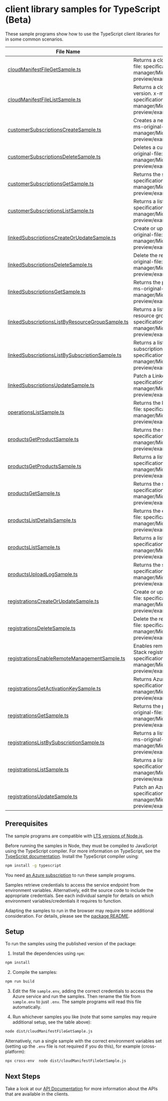 # client library samples for TypeScript (Beta)

These sample programs show how to use the TypeScript client libraries for in some common scenarios.

| **File Name**                                                                                   | **Description**                                                                                                                                                                                                                          |
| ----------------------------------------------------------------------------------------------- | ---------------------------------------------------------------------------------------------------------------------------------------------------------------------------------------------------------------------------------------- |
| [cloudManifestFileGetSample.ts][cloudmanifestfilegetsample]                                     | Returns a cloud specific manifest JSON file. x-ms-original-file: specification/azurestack/resource-manager/Microsoft.AzureStack/preview/2020-06-01-preview/examples/CloudManifestFile/Get.json                                           |
| [cloudManifestFileListSample.ts][cloudmanifestfilelistsample]                                   | Returns a cloud specific manifest JSON file with latest version. x-ms-original-file: specification/azurestack/resource-manager/Microsoft.AzureStack/preview/2020-06-01-preview/examples/CloudManifestFile/List.json                      |
| [customerSubscriptionsCreateSample.ts][customersubscriptionscreatesample]                       | Creates a new customer subscription under a registration. x-ms-original-file: specification/azurestack/resource-manager/Microsoft.AzureStack/preview/2020-06-01-preview/examples/CustomerSubscription/Put.json                           |
| [customerSubscriptionsDeleteSample.ts][customersubscriptionsdeletesample]                       | Deletes a customer subscription under a registration. x-ms-original-file: specification/azurestack/resource-manager/Microsoft.AzureStack/preview/2020-06-01-preview/examples/CustomerSubscription/Delete.json                            |
| [customerSubscriptionsGetSample.ts][customersubscriptionsgetsample]                             | Returns the specified product. x-ms-original-file: specification/azurestack/resource-manager/Microsoft.AzureStack/preview/2020-06-01-preview/examples/CustomerSubscription/Get.json                                                      |
| [customerSubscriptionsListSample.ts][customersubscriptionslistsample]                           | Returns a list of products. x-ms-original-file: specification/azurestack/resource-manager/Microsoft.AzureStack/preview/2020-06-01-preview/examples/CustomerSubscription/List.json                                                        |
| [linkedSubscriptionsCreateOrUpdateSample.ts][linkedsubscriptionscreateorupdatesample]           | Create or update a linked subscription resource. x-ms-original-file: specification/azurestack/resource-manager/Microsoft.AzureStack/preview/2020-06-01-preview/examples/LinkedSubscription/Put.json                                      |
| [linkedSubscriptionsDeleteSample.ts][linkedsubscriptionsdeletesample]                           | Delete the requested Linked Subscription resource. x-ms-original-file: specification/azurestack/resource-manager/Microsoft.AzureStack/preview/2020-06-01-preview/examples/LinkedSubscription/Delete.json                                 |
| [linkedSubscriptionsGetSample.ts][linkedsubscriptionsgetsample]                                 | Returns the properties of a Linked Subscription resource. x-ms-original-file: specification/azurestack/resource-manager/Microsoft.AzureStack/preview/2020-06-01-preview/examples/LinkedSubscription/Get.json                             |
| [linkedSubscriptionsListByResourceGroupSample.ts][linkedsubscriptionslistbyresourcegroupsample] | Returns a list of all linked subscriptions under current resource group. x-ms-original-file: specification/azurestack/resource-manager/Microsoft.AzureStack/preview/2020-06-01-preview/examples/LinkedSubscription/List.json             |
| [linkedSubscriptionsListBySubscriptionSample.ts][linkedsubscriptionslistbysubscriptionsample]   | Returns a list of all linked subscriptions under current subscription. x-ms-original-file: specification/azurestack/resource-manager/Microsoft.AzureStack/preview/2020-06-01-preview/examples/LinkedSubscription/ListBySubscription.json |
| [linkedSubscriptionsUpdateSample.ts][linkedsubscriptionsupdatesample]                           | Patch a Linked Subscription resource. x-ms-original-file: specification/azurestack/resource-manager/Microsoft.AzureStack/preview/2020-06-01-preview/examples/LinkedSubscription/Patch.json                                               |
| [operationsListSample.ts][operationslistsample]                                                 | Returns the list of supported REST operations. x-ms-original-file: specification/azurestack/resource-manager/Microsoft.AzureStack/preview/2020-06-01-preview/examples/Operation/List.json                                                |
| [productsGetProductSample.ts][productsgetproductsample]                                         | Returns the specified product. x-ms-original-file: specification/azurestack/resource-manager/Microsoft.AzureStack/preview/2020-06-01-preview/examples/Product/GetPost.json                                                               |
| [productsGetProductsSample.ts][productsgetproductssample]                                       | Returns a list of products. x-ms-original-file: specification/azurestack/resource-manager/Microsoft.AzureStack/preview/2020-06-01-preview/examples/Product/ListPost.json                                                                 |
| [productsGetSample.ts][productsgetsample]                                                       | Returns the specified product. x-ms-original-file: specification/azurestack/resource-manager/Microsoft.AzureStack/preview/2020-06-01-preview/examples/Product/Get.json                                                                   |
| [productsListDetailsSample.ts][productslistdetailssample]                                       | Returns the extended properties of a product. x-ms-original-file: specification/azurestack/resource-manager/Microsoft.AzureStack/preview/2020-06-01-preview/examples/Product/Post.json                                                   |
| [productsListSample.ts][productslistsample]                                                     | Returns a list of products. x-ms-original-file: specification/azurestack/resource-manager/Microsoft.AzureStack/preview/2020-06-01-preview/examples/Product/List.json                                                                     |
| [productsUploadLogSample.ts][productsuploadlogsample]                                           | Returns the specified product. x-ms-original-file: specification/azurestack/resource-manager/Microsoft.AzureStack/preview/2020-06-01-preview/examples/Product/UploadLog.json                                                             |
| [registrationsCreateOrUpdateSample.ts][registrationscreateorupdatesample]                       | Create or update an Azure Stack registration. x-ms-original-file: specification/azurestack/resource-manager/Microsoft.AzureStack/preview/2020-06-01-preview/examples/Registration/Put.json                                               |
| [registrationsDeleteSample.ts][registrationsdeletesample]                                       | Delete the requested Azure Stack registration. x-ms-original-file: specification/azurestack/resource-manager/Microsoft.AzureStack/preview/2020-06-01-preview/examples/Registration/Delete.json                                           |
| [registrationsEnableRemoteManagementSample.ts][registrationsenableremotemanagementsample]       | Enables remote management for device under the Azure Stack registration. x-ms-original-file: specification/azurestack/resource-manager/Microsoft.AzureStack/preview/2020-06-01-preview/examples/RemoteManagement/Post.json               |
| [registrationsGetActivationKeySample.ts][registrationsgetactivationkeysample]                   | Returns Azure Stack Activation Key. x-ms-original-file: specification/azurestack/resource-manager/Microsoft.AzureStack/preview/2020-06-01-preview/examples/Registration/Post.json                                                        |
| [registrationsGetSample.ts][registrationsgetsample]                                             | Returns the properties of an Azure Stack registration. x-ms-original-file: specification/azurestack/resource-manager/Microsoft.AzureStack/preview/2020-06-01-preview/examples/Registration/Get.json                                      |
| [registrationsListBySubscriptionSample.ts][registrationslistbysubscriptionsample]               | Returns a list of all registrations under current subscription. x-ms-original-file: specification/azurestack/resource-manager/Microsoft.AzureStack/preview/2020-06-01-preview/examples/Registration/ListBySubscription.json              |
| [registrationsListSample.ts][registrationslistsample]                                           | Returns a list of all registrations. x-ms-original-file: specification/azurestack/resource-manager/Microsoft.AzureStack/preview/2020-06-01-preview/examples/Registration/List.json                                                       |
| [registrationsUpdateSample.ts][registrationsupdatesample]                                       | Patch an Azure Stack registration. x-ms-original-file: specification/azurestack/resource-manager/Microsoft.AzureStack/preview/2020-06-01-preview/examples/Registration/Patch.json                                                        |

## Prerequisites

The sample programs are compatible with [LTS versions of Node.js](https://github.com/nodejs/release#release-schedule).

Before running the samples in Node, they must be compiled to JavaScript using the TypeScript compiler. For more information on TypeScript, see the [TypeScript documentation][typescript]. Install the TypeScript compiler using:

```bash
npm install -g typescript
```

You need [an Azure subscription][freesub] to run these sample programs.

Samples retrieve credentials to access the service endpoint from environment variables. Alternatively, edit the source code to include the appropriate credentials. See each individual sample for details on which environment variables/credentials it requires to function.

Adapting the samples to run in the browser may require some additional consideration. For details, please see the [package README][package].

## Setup

To run the samples using the published version of the package:

1. Install the dependencies using `npm`:

```bash
npm install
```

2. Compile the samples:

```bash
npm run build
```

3. Edit the file `sample.env`, adding the correct credentials to access the Azure service and run the samples. Then rename the file from `sample.env` to just `.env`. The sample programs will read this file automatically.

4. Run whichever samples you like (note that some samples may require additional setup, see the table above):

```bash
node dist/cloudManifestFileGetSample.js
```

Alternatively, run a single sample with the correct environment variables set (setting up the `.env` file is not required if you do this), for example (cross-platform):

```bash
npx cross-env  node dist/cloudManifestFileGetSample.js
```

## Next Steps

Take a look at our [API Documentation][apiref] for more information about the APIs that are available in the clients.

[cloudmanifestfilegetsample]: https://github.com/Azure/azure-sdk-for-js/blob/main/sdk/azurestack/arm-azurestack/samples/v3-beta/typescript/src/cloudManifestFileGetSample.ts
[cloudmanifestfilelistsample]: https://github.com/Azure/azure-sdk-for-js/blob/main/sdk/azurestack/arm-azurestack/samples/v3-beta/typescript/src/cloudManifestFileListSample.ts
[customersubscriptionscreatesample]: https://github.com/Azure/azure-sdk-for-js/blob/main/sdk/azurestack/arm-azurestack/samples/v3-beta/typescript/src/customerSubscriptionsCreateSample.ts
[customersubscriptionsdeletesample]: https://github.com/Azure/azure-sdk-for-js/blob/main/sdk/azurestack/arm-azurestack/samples/v3-beta/typescript/src/customerSubscriptionsDeleteSample.ts
[customersubscriptionsgetsample]: https://github.com/Azure/azure-sdk-for-js/blob/main/sdk/azurestack/arm-azurestack/samples/v3-beta/typescript/src/customerSubscriptionsGetSample.ts
[customersubscriptionslistsample]: https://github.com/Azure/azure-sdk-for-js/blob/main/sdk/azurestack/arm-azurestack/samples/v3-beta/typescript/src/customerSubscriptionsListSample.ts
[linkedsubscriptionscreateorupdatesample]: https://github.com/Azure/azure-sdk-for-js/blob/main/sdk/azurestack/arm-azurestack/samples/v3-beta/typescript/src/linkedSubscriptionsCreateOrUpdateSample.ts
[linkedsubscriptionsdeletesample]: https://github.com/Azure/azure-sdk-for-js/blob/main/sdk/azurestack/arm-azurestack/samples/v3-beta/typescript/src/linkedSubscriptionsDeleteSample.ts
[linkedsubscriptionsgetsample]: https://github.com/Azure/azure-sdk-for-js/blob/main/sdk/azurestack/arm-azurestack/samples/v3-beta/typescript/src/linkedSubscriptionsGetSample.ts
[linkedsubscriptionslistbyresourcegroupsample]: https://github.com/Azure/azure-sdk-for-js/blob/main/sdk/azurestack/arm-azurestack/samples/v3-beta/typescript/src/linkedSubscriptionsListByResourceGroupSample.ts
[linkedsubscriptionslistbysubscriptionsample]: https://github.com/Azure/azure-sdk-for-js/blob/main/sdk/azurestack/arm-azurestack/samples/v3-beta/typescript/src/linkedSubscriptionsListBySubscriptionSample.ts
[linkedsubscriptionsupdatesample]: https://github.com/Azure/azure-sdk-for-js/blob/main/sdk/azurestack/arm-azurestack/samples/v3-beta/typescript/src/linkedSubscriptionsUpdateSample.ts
[operationslistsample]: https://github.com/Azure/azure-sdk-for-js/blob/main/sdk/azurestack/arm-azurestack/samples/v3-beta/typescript/src/operationsListSample.ts
[productsgetproductsample]: https://github.com/Azure/azure-sdk-for-js/blob/main/sdk/azurestack/arm-azurestack/samples/v3-beta/typescript/src/productsGetProductSample.ts
[productsgetproductssample]: https://github.com/Azure/azure-sdk-for-js/blob/main/sdk/azurestack/arm-azurestack/samples/v3-beta/typescript/src/productsGetProductsSample.ts
[productsgetsample]: https://github.com/Azure/azure-sdk-for-js/blob/main/sdk/azurestack/arm-azurestack/samples/v3-beta/typescript/src/productsGetSample.ts
[productslistdetailssample]: https://github.com/Azure/azure-sdk-for-js/blob/main/sdk/azurestack/arm-azurestack/samples/v3-beta/typescript/src/productsListDetailsSample.ts
[productslistsample]: https://github.com/Azure/azure-sdk-for-js/blob/main/sdk/azurestack/arm-azurestack/samples/v3-beta/typescript/src/productsListSample.ts
[productsuploadlogsample]: https://github.com/Azure/azure-sdk-for-js/blob/main/sdk/azurestack/arm-azurestack/samples/v3-beta/typescript/src/productsUploadLogSample.ts
[registrationscreateorupdatesample]: https://github.com/Azure/azure-sdk-for-js/blob/main/sdk/azurestack/arm-azurestack/samples/v3-beta/typescript/src/registrationsCreateOrUpdateSample.ts
[registrationsdeletesample]: https://github.com/Azure/azure-sdk-for-js/blob/main/sdk/azurestack/arm-azurestack/samples/v3-beta/typescript/src/registrationsDeleteSample.ts
[registrationsenableremotemanagementsample]: https://github.com/Azure/azure-sdk-for-js/blob/main/sdk/azurestack/arm-azurestack/samples/v3-beta/typescript/src/registrationsEnableRemoteManagementSample.ts
[registrationsgetactivationkeysample]: https://github.com/Azure/azure-sdk-for-js/blob/main/sdk/azurestack/arm-azurestack/samples/v3-beta/typescript/src/registrationsGetActivationKeySample.ts
[registrationsgetsample]: https://github.com/Azure/azure-sdk-for-js/blob/main/sdk/azurestack/arm-azurestack/samples/v3-beta/typescript/src/registrationsGetSample.ts
[registrationslistbysubscriptionsample]: https://github.com/Azure/azure-sdk-for-js/blob/main/sdk/azurestack/arm-azurestack/samples/v3-beta/typescript/src/registrationsListBySubscriptionSample.ts
[registrationslistsample]: https://github.com/Azure/azure-sdk-for-js/blob/main/sdk/azurestack/arm-azurestack/samples/v3-beta/typescript/src/registrationsListSample.ts
[registrationsupdatesample]: https://github.com/Azure/azure-sdk-for-js/blob/main/sdk/azurestack/arm-azurestack/samples/v3-beta/typescript/src/registrationsUpdateSample.ts
[apiref]: https://docs.microsoft.com/javascript/api/@azure/arm-azurestack?view=azure-node-preview
[freesub]: https://azure.microsoft.com/free/
[package]: https://github.com/Azure/azure-sdk-for-js/tree/main/sdk/azurestack/arm-azurestack/README.md
[typescript]: https://www.typescriptlang.org/docs/home.html